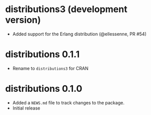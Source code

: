 # distributions3 (development version)

* Added support for the Erlang distribution (@ellessenne, PR #54)

# distributions 0.1.1

* Rename to `distributions3` for CRAN

# distributions 0.1.0

* Added a `NEWS.md` file to track changes to the package.
* Initial release
